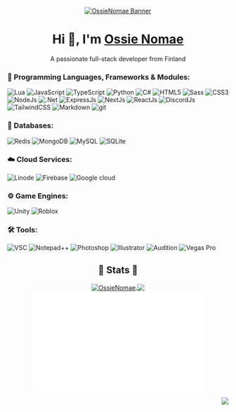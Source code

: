 <p align="center">
  <a href=""><img src="images/banner.png" alt="OssieNomae Banner"></a>
</p>

<!--  -->
<!-- Introduction -->
<!--  -->

<h1 align="center">Hi 👋, I'm <a href="https://ossienomae.com">Ossie Nomae</a></h1>
<p align="center">A passionate full-stack developer from Finland</p>

<!--  -->
<!-- Skills & Knowledge -->
<!--  -->

<h3 align="left">🤖 Programming Languages, Frameworks & Modules:</h3>

![Lua](https://img.shields.io/badge/Lua-007ACC?style=for-the-badge&logo=lua&logoColor=white)
![JavaScript](https://img.shields.io/badge/JavaScript-F7DF1E?style=for-the-badge&logo=javascript&logoColor=black)
![TypeScript](https://img.shields.io/badge/TypeScript-007ACC?style=for-the-badge&logo=typescript&logoColor=white)
![Python](https://img.shields.io/badge/Python-3776AB?style=for-the-badge&logo=python&logoColor=white)
![C#](https://img.shields.io/badge/Csharp-239120?style=for-the-badge&logo=csharp&logoColor=white)
![HTML5](https://img.shields.io/badge/HTML5-E34F26?style=for-the-badge&logo=html5&logoColor=white)
![Sass](https://img.shields.io/badge/Sass-CC6699?style=for-the-badge&logo=sass&logoColor=white)
![CSS3](https://img.shields.io/badge/CSS3-1572B6?style=for-the-badge&logo=css3&logoColor=white)
![NodeJs](https://img.shields.io/badge/Node.js-339933?style=for-the-badge&logo=nodedotjs&logoColor=white)
![.Net](https://img.shields.io/badge/.NET-512BD4?style=for-the-badge&logo=.net&logoColor=white)
![ExpressJs](https://img.shields.io/badge/Express.js-000000?style=for-the-badge&logo=express&logoColor=white)
![NextJs](https://img.shields.io/badge/next.js-000000?style=for-the-badge&logo=nextdotjs&logoColor=white)
![ReactJs](https://img.shields.io/badge/React-20232A?style=for-the-badge&logo=react&logoColor=61DAFB)
![DiscordJs](https://img.shields.io/badge/discord.js-090a16?style=for-the-badge&logo=discord&logoColor=white)
![TailwindCSS](https://img.shields.io/badge/Tailwind_CSS-38B2AC?style=for-the-badge&logo=tailwind-css&logoColor=white)
![Markdown](https://img.shields.io/badge/Markdown-000000?style=for-the-badge&logo=markdown&logoColor=white)
![git](https://img.shields.io/badge/Git-F05032?style=for-the-badge&logo=git&logoColor=white)

<h3 align="left">💾 Databases:</h3>

![Redis](https://img.shields.io/badge/redis-DC382D?style=for-the-badge&logo=redis&logoColor=white)
![MongoDB](https://img.shields.io/badge/MongoDB-4EA94B?style=for-the-badge&logo=mongodb&logoColor=white)
![MySQL](https://img.shields.io/badge/MySQL-00000F?style=for-the-badge&logo=mysql&logoColor=white)
![SQLite](https://img.shields.io/badge/sqlite-003B57?style=for-the-badge&logo=sqlite&logoColor=white)

<h3 align="left">☁️ Cloud Services:</h3>

![Linode](https://img.shields.io/badge/linode-00A95C?style=for-the-badge&logo=linode&logoColor=white)
![Firebase](https://img.shields.io/badge/firebase-ffca28?style=for-the-badge&logo=firebase&logoColor=black)
![Google cloud](https://img.shields.io/badge/google%20cloud-4285F4?style=for-the-badge&logo=google%20cloud&logoColor=white)

<h3 align="left">⚙️ Game Engines:</h3>

![Unity](https://img.shields.io/badge/Unity-FFFFFF?style=for-the-badge&logo=unity&logoColor=black)
![Roblox](https://img.shields.io/badge/Roblox-000000?style=for-the-badge&logo=roblox&logoColor=white)

<h3 align="left">🛠 Tools:</h3>

![VSC](https://img.shields.io/badge/Visual_Studio_Code-0078D4?style=for-the-badge&logo=visual%20studio%20code&logoColor=white)
![Notepad++](https://img.shields.io/badge/notepad++-90E59A?style=for-the-badge&logo=notepadplusplus&logoColor=black)
![Photoshop](https://img.shields.io/badge/Adobe%20Photoshop-31A8FF?style=for-the-badge&logo=Adobe%20Photoshop&logoColor=black)
![Illustrator](https://img.shields.io/badge/Adobe%20Illustrator-FF9A00?style=for-the-badge&logo=adobe%20illustrator&logoColor=black)
![Audition](https://img.shields.io/badge/Adobe%20Audition-9999FF?style=for-the-badge&logo=adobe%20audition&logoColor=black)
![Vegas Pro](https://img.shields.io/badge/Vegas%20Pro-024DA1?style=for-the-badge&logoColor=black)

<!--  -->
<!-- Github stats -->
<!--  -->

<h2 align="center">🌟 Stats 🌟</h2>
<p align=center>
  <a href="https://github.com/denvercoder1/github-readme-streak-stats" title="Go to Source">
    <img align="center" width=390 src="https://github-readme-streak-stats.herokuapp.com/?user=OssieNomae&theme=github-dark-blue&border=61dafb&hide_border=true" alt="OssieNomae"/>
  </a>
  <a href="https://github.com/anuraghazra/github-readme-stats" title="Go to Source">
    <img align="center" width=390 src="https://github-readme-stats.vercel.app/api?username=OssieNomae&count_private=true&show_icons=true&theme=github_dark&hide_border=true"/>
  </a>
  <a href="https://github.com/rahul-jha98/github-stats-transparent" title="Go to Source">
    <img align="center" width=390 src="https://raw.githubusercontent.com/OssieNomae/github-stats-transparent/31796b7e364484104edf39531c8c2c91115920c9/generated/overview.svg"/>
  </a>
</p>

<img align="right" src="https://visitor-badge.laobi.icu/badge?page_id=OssieNomae.OssieNomae&left_text=Visitors&left_color=blue&right_color=blue">
